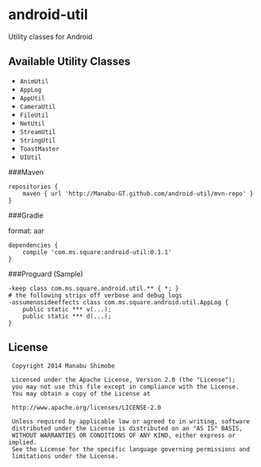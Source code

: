# android-util

Utility classes for Android

## Available Utility Classes

* `AnimUtil`
* `AppLog`
* `AppUtil`
* `CameraUtil`
* `FileUtil`
* `NetUtil`
* `StreamUtil`
* `StringUtil`
* `ToastMaster`
* `UIUtil`

###Maven

```
repositories {
    maven { url 'http://Manabu-GT.github.com/android-util/mvn-repo' }
}
```

###Gradle

format: aar

```
dependencies {
    compile 'com.ms.square:android-util:0.1.1'
}
```

###Proguard (Sample)

```
-keep class com.ms.square.android.util.** { *; }
# the following strips off verbose and debug logs
-assumenosideeffects class com.ms.square.android.util.AppLog {
    public static *** v(...);
    public static *** d(...);
}
```

## License

```
 Copyright 2014 Manabu Shimobe

 Licensed under the Apache License, Version 2.0 (the "License");
 you may not use this file except in compliance with the License.
 You may obtain a copy of the License at

 http://www.apache.org/licenses/LICENSE-2.0

 Unless required by applicable law or agreed to in writing, software
 distributed under the License is distributed on an "AS IS" BASIS,
 WITHOUT WARRANTIES OR CONDITIONS OF ANY KIND, either express or implied.
 See the License for the specific language governing permissions and
 limitations under the License.
```